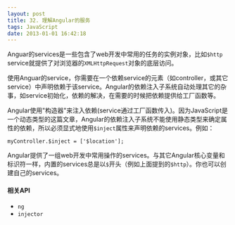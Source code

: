 ```yaml
---
layout: post
title: 32. 理解Angular的服务
tags: JavaScript
date: 2013-01-01 16:42:18
---
```


Anguar的services是一些包含了web开发中常用的任务的实例对象，比如`$http` service就提供了对浏览器的`XMLHttpRequest`对象的底层访问。

使用Anguar的service，你需要在一个依赖service的元素（如controller，或其它service）中声明依赖于该service。Angular的依赖注入子系统自动处理其它的杂事，如service初始化，依赖的解决，在需要的时候把依赖提供给工厂函数等。

Angular使用"构造器"来注入依赖(service通过工厂函数传入)。因为JavaScript是一个动态类型的这篇文章，Angular的依赖注入子系统不能使用静态类型来确定属性的依赖，所以必须显式地使用`$inject`属性来声明依赖的services。例如：

    myController.$inject = ['$location'];

Angular提供了一组web开发中常用操作的services。与其它Angular核心变量和标识符一样，内置的services总是以`$`开头（例如上面提到的`$http`）。你也可以创建自己的services。

#### 相关API

*   `ng`
*   `injector`
